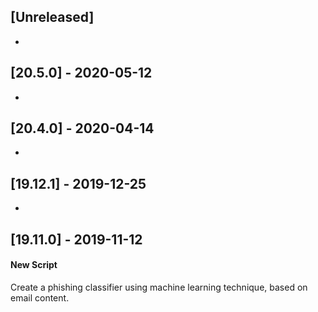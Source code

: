 ## [Unreleased]
-


## [20.5.0] - 2020-05-12
-


## [20.4.0] - 2020-04-14
-


## [19.12.1] - 2019-12-25
-

## [19.11.0] - 2019-11-12
#### New Script
Create a phishing classifier using machine learning technique, based on email content.